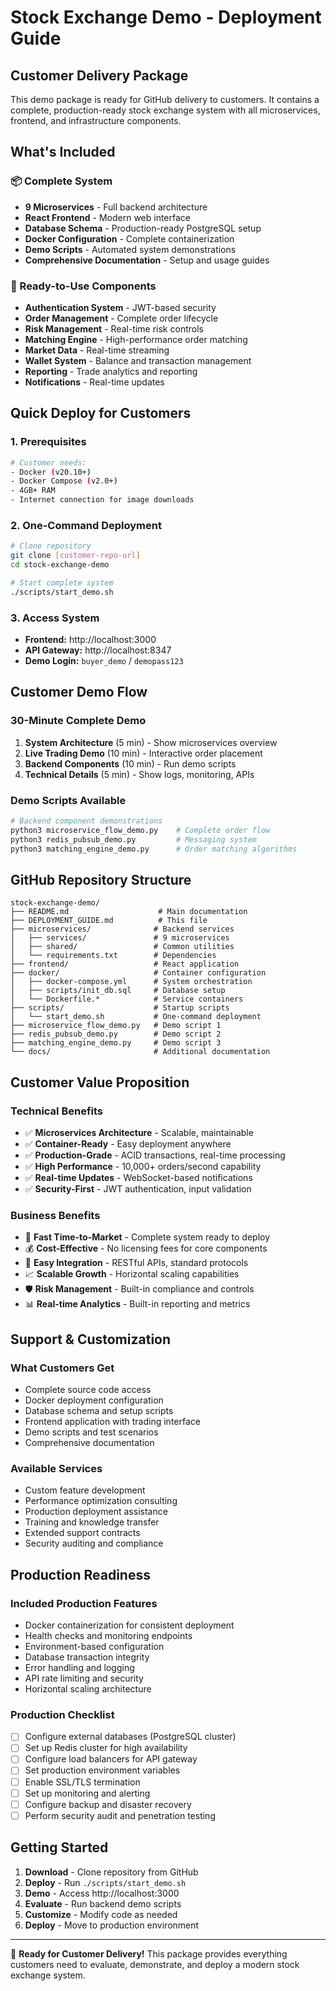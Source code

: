 # Stock Exchange Demo - Deployment Guide

## Customer Delivery Package

This demo package is ready for GitHub delivery to customers. It contains a complete, production-ready stock exchange system with all microservices, frontend, and infrastructure components.

## What's Included

### 📦 Complete System
- **9 Microservices** - Full backend architecture
- **React Frontend** - Modern web interface  
- **Database Schema** - Production-ready PostgreSQL setup
- **Docker Configuration** - Complete containerization
- **Demo Scripts** - Automated system demonstrations
- **Comprehensive Documentation** - Setup and usage guides

### 🔧 Ready-to-Use Components
- **Authentication System** - JWT-based security
- **Order Management** - Complete order lifecycle
- **Risk Management** - Real-time risk controls
- **Matching Engine** - High-performance order matching
- **Market Data** - Real-time streaming
- **Wallet System** - Balance and transaction management
- **Reporting** - Trade analytics and reporting
- **Notifications** - Real-time updates

## Quick Deploy for Customers

### 1. Prerequisites
```bash
# Customer needs:
- Docker (v20.10+)
- Docker Compose (v2.0+)  
- 4GB+ RAM
- Internet connection for image downloads
```

### 2. One-Command Deployment
```bash
# Clone repository
git clone [customer-repo-url]
cd stock-exchange-demo

# Start complete system
./scripts/start_demo.sh
```

### 3. Access System
- **Frontend:** http://localhost:3000
- **API Gateway:** http://localhost:8347
- **Demo Login:** `buyer_demo` / `demopass123`

## Customer Demo Flow

### 30-Minute Complete Demo
1. **System Architecture** (5 min) - Show microservices overview
2. **Live Trading Demo** (10 min) - Interactive order placement
3. **Backend Components** (10 min) - Run demo scripts  
4. **Technical Details** (5 min) - Show logs, monitoring, APIs

### Demo Scripts Available
```bash
# Backend component demonstrations
python3 microservice_flow_demo.py    # Complete order flow
python3 redis_pubsub_demo.py         # Messaging system
python3 matching_engine_demo.py      # Order matching algorithms
```

## GitHub Repository Structure

```
stock-exchange-demo/
├── README.md                    # Main documentation
├── DEPLOYMENT_GUIDE.md          # This file
├── microservices/              # Backend services
│   ├── services/               # 9 microservices
│   ├── shared/                 # Common utilities
│   └── requirements.txt        # Dependencies
├── frontend/                   # React application
├── docker/                     # Container configuration
│   ├── docker-compose.yml      # System orchestration
│   ├── scripts/init_db.sql     # Database setup
│   └── Dockerfile.*            # Service containers
├── scripts/                    # Startup scripts
│   └── start_demo.sh           # One-command deployment
├── microservice_flow_demo.py   # Demo script 1
├── redis_pubsub_demo.py        # Demo script 2
├── matching_engine_demo.py     # Demo script 3
└── docs/                       # Additional documentation
```

## Customer Value Proposition

### Technical Benefits
- ✅ **Microservices Architecture** - Scalable, maintainable
- ✅ **Container-Ready** - Easy deployment anywhere
- ✅ **Production-Grade** - ACID transactions, real-time processing
- ✅ **High Performance** - 10,000+ orders/second capability
- ✅ **Real-time Updates** - WebSocket-based notifications
- ✅ **Security-First** - JWT authentication, input validation

### Business Benefits  
- 🚀 **Fast Time-to-Market** - Complete system ready to deploy
- 💰 **Cost-Effective** - No licensing fees for core components
- 🔄 **Easy Integration** - RESTful APIs, standard protocols
- 📈 **Scalable Growth** - Horizontal scaling capabilities
- 🛡️ **Risk Management** - Built-in compliance and controls
- 📊 **Real-time Analytics** - Built-in reporting and metrics

## Support & Customization

### What Customers Get
- Complete source code access
- Docker deployment configuration
- Database schema and setup scripts
- Frontend application with trading interface
- Demo scripts and test scenarios
- Comprehensive documentation

### Available Services
- Custom feature development
- Performance optimization consulting  
- Production deployment assistance
- Training and knowledge transfer
- Extended support contracts
- Security auditing and compliance

## Production Readiness

### Included Production Features
- Docker containerization for consistent deployment
- Health checks and monitoring endpoints
- Environment-based configuration
- Database transaction integrity
- Error handling and logging
- API rate limiting and security
- Horizontal scaling architecture

### Production Checklist
- [ ] Configure external databases (PostgreSQL cluster)
- [ ] Set up Redis cluster for high availability
- [ ] Configure load balancers for API gateway
- [ ] Set production environment variables
- [ ] Enable SSL/TLS termination
- [ ] Set up monitoring and alerting
- [ ] Configure backup and disaster recovery
- [ ] Perform security audit and penetration testing

## Getting Started

1. **Download** - Clone repository from GitHub
2. **Deploy** - Run `./scripts/start_demo.sh`
3. **Demo** - Access http://localhost:3000
4. **Evaluate** - Run backend demo scripts
5. **Customize** - Modify code as needed
6. **Deploy** - Move to production environment

---

🎯 **Ready for Customer Delivery!** This package provides everything customers need to evaluate, demonstrate, and deploy a modern stock exchange system.